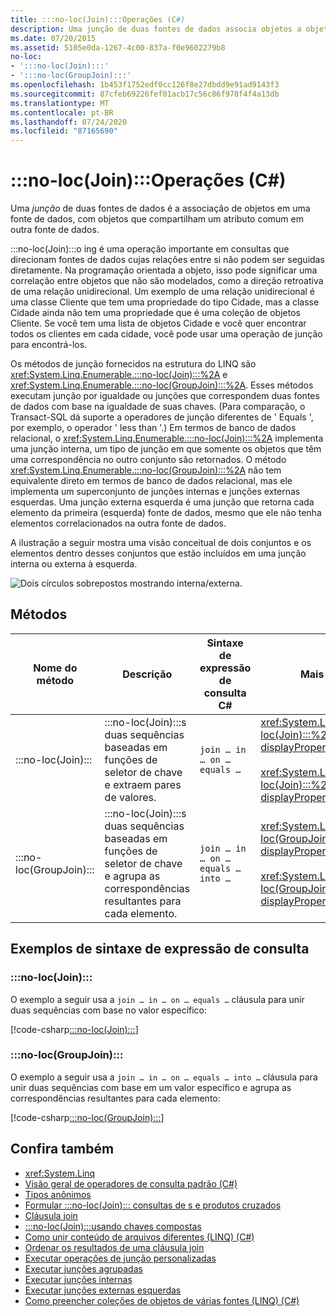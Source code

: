 ```yaml
---
title: :::no-loc(Join):::Operações (C#)
description: Uma junção de duas fontes de dados associa objetos a objetos que compartilham um atributo entre fontes de dados. Saiba mais sobre os métodos de junção na estrutura do LINQ em C#.
ms.date: 07/20/2015
ms.assetid: 5105e0da-1267-4c00-837a-f0e9602279b8
no-loc:
- ':::no-loc(Join):::'
- ':::no-loc(GroupJoin):::'
ms.openlocfilehash: 1b453f1752edf0cc126f8e27dbdd9e91ad9143f3
ms.sourcegitcommit: 87cfeb69226fef01acb17c56c86f978f4f4a13db
ms.translationtype: MT
ms.contentlocale: pt-BR
ms.lasthandoff: 07/24/2020
ms.locfileid: "87165690"
---
```

# <a name="no-locjoin-operations-c"></a>:::no-loc(Join):::Operações (C#)

Uma *junção* de duas fontes de dados é a associação de objetos em uma fonte de dados, com objetos que compartilham um atributo comum em outra fonte de dados.  
  
 :::no-loc(Join):::o ing é uma operação importante em consultas que direcionam fontes de dados cujas relações entre si não podem ser seguidas diretamente. Na programação orientada a objeto, isso pode significar uma correlação entre objetos que não são modelados, como a direção retroativa de uma relação unidirecional. Um exemplo de uma relação unidirecional é uma classe Cliente que tem uma propriedade do tipo Cidade, mas a classe Cidade ainda não tem uma propriedade que é uma coleção de objetos Cliente. Se você tem uma lista de objetos Cidade e você quer encontrar todos os clientes em cada cidade, você pode usar uma operação de junção para encontrá-los.  
  
 Os métodos de junção fornecidos na estrutura do LINQ são <xref:System.Linq.Enumerable.:::no-loc(Join):::%2A> e <xref:System.Linq.Enumerable.:::no-loc(GroupJoin):::%2A>. Esses métodos executam junção por igualdade ou junções que correspondem duas fontes de dados com base na igualdade de suas chaves. (Para comparação, o Transact-SQL dá suporte a operadores de junção diferentes de ' Equals ', por exemplo, o operador ' less than '.) Em termos de banco de dados relacional, o <xref:System.Linq.Enumerable.:::no-loc(Join):::%2A> implementa uma junção interna, um tipo de junção em que somente os objetos que têm uma correspondência no outro conjunto são retornados. O método <xref:System.Linq.Enumerable.:::no-loc(GroupJoin):::%2A> não tem equivalente direto em termos de banco de dados relacional, mas ele implementa um superconjunto de junções internas e junções externas esquerdas. Uma junção externa esquerda é uma junção que retorna cada elemento da primeira (esquerda) fonte de dados, mesmo que ele não tenha elementos correlacionados na outra fonte de dados.  
  
 A ilustração a seguir mostra uma visão conceitual de dois conjuntos e os elementos dentro desses conjuntos que estão incluídos em uma junção interna ou externa à esquerda.  
  
 ![Dois círculos sobrepostos mostrando interna/externa.](./media/join-operations/join-method-overlapping-circles.png)  
  
## <a name="methods"></a>Métodos  
  
|Nome do método|Descrição|Sintaxe de expressão de consulta C#|Mais informações|  
|-----------------|-----------------|---------------------------------|----------------------|  
|:::no-loc(Join):::|:::no-loc(Join):::s duas sequências baseadas em funções de seletor de chave e extraem pares de valores.|`join … in … on … equals …`|<xref:System.Linq.Enumerable.:::no-loc(Join):::%2A?displayProperty=nameWithType><br /><br /> <xref:System.Linq.Queryable.:::no-loc(Join):::%2A?displayProperty=nameWithType>|  
|:::no-loc(GroupJoin):::|:::no-loc(Join):::s duas sequências baseadas em funções de seletor de chave e agrupa as correspondências resultantes para cada elemento.|`join … in … on … equals … into …`|<xref:System.Linq.Enumerable.:::no-loc(GroupJoin):::%2A?displayProperty=nameWithType><br /><br /> <xref:System.Linq.Queryable.:::no-loc(GroupJoin):::%2A?displayProperty=nameWithType>|  
  
## <a name="query-expression-syntax-examples"></a>Exemplos de sintaxe de expressão de consulta
  
### :::no-loc(Join):::  
  
O exemplo a seguir usa a `join … in … on … equals …` cláusula para unir duas sequências com base no valor específico:
  
[!code-csharp[:::no-loc(Join):::](~/samples/snippets/csharp/VS_Snippets_VBCSharp/csLINQ:::no-loc(Join):::Operation/CS/:::no-loc(Join):::Operation.cs#:::no-loc(Join):::)]  

### :::no-loc(GroupJoin):::  

O exemplo a seguir usa a `join … in … on … equals … into …` cláusula para unir duas sequências com base em um valor específico e agrupa as correspondências resultantes para cada elemento:
  
[!code-csharp[:::no-loc(GroupJoin):::](~/samples/snippets/csharp/VS_Snippets_VBCSharp/csLINQ:::no-loc(Join):::Operation/CS/:::no-loc(Join):::Operation.cs#:::no-loc(GroupJoin):::)]  
  
## <a name="see-also"></a>Confira também

- <xref:System.Linq>
- [Visão geral de operadores de consulta padrão (C#)](./standard-query-operators-overview.md)
- [Tipos anônimos](../../classes-and-structs/anonymous-types.md)
- [Formular :::no-loc(Join)::: consultas de s e produtos cruzados](../../../../framework/data/adonet/sql/linq/formulate-joins-and-cross-product-queries.md)
- [Cláusula join](../../../language-reference/keywords/join-clause.md)
- [:::no-loc(Join):::usando chaves compostas](../../../linq/join-by-using-composite-keys.md)
- [Como unir conteúdo de arquivos diferentes (LINQ) (C#)](./how-to-join-content-from-dissimilar-files-linq.md)
- [Ordenar os resultados de uma cláusula join](../../../linq/order-the-results-of-a-join-clause.md)
- [Executar operações de junção personalizadas](../../../linq/perform-custom-join-operations.md)
- [Executar junções agrupadas](../../../linq/perform-grouped-joins.md)
- [Executar junções internas](../../../linq/perform-inner-joins.md)
- [Executar junções externas esquerdas](../../../linq/perform-left-outer-joins.md)
- [Como preencher coleções de objetos de várias fontes (LINQ) (C#)](./how-to-populate-object-collections-from-multiple-sources-linq.md)
